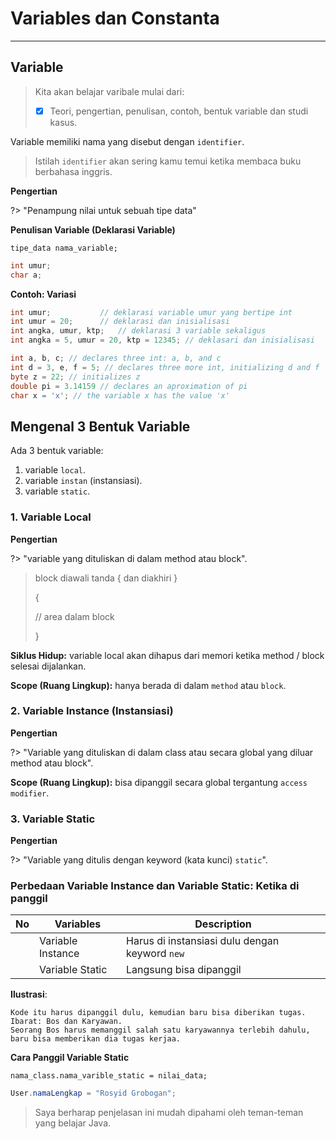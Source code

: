 # Variables dan Constanta

---

## Variable

> Kita akan belajar varibale mulai dari:
>
> - [x] Teori, pengertian, penulisan, contoh, bentuk variable dan studi kasus.

Variable memiliki nama yang disebut dengan `identifier`.

> Istilah `identifier` akan sering kamu temui ketika membaca buku berbahasa inggris.



**Pengertian**

?> "Penampung nilai untuk sebuah tipe data"

**Penulisan Variable (Deklarasi Variable)**

```
tipe_data nama_variable;
```

```java
int umur;
char a;
```

**Contoh: Variasi**

```java
int umur;			// deklarasi variable umur yang bertipe int
int umur = 20;		// deklarasi dan inisialisasi
int angka, umur, ktp;	// deklarasi 3 variable sekaligus
int angka = 5, umur = 20, ktp = 12345; // deklasari dan inisialisasi
```

```java
int a, b, c; // declares three int: a, b, and c
int d = 3, e, f = 5; // declares three more int, initializing d and f
byte z = 22; // initializes z
double pi = 3.14159 // declares an aproximation of pi
char x = 'x'; // the variable x has the value 'x'
```

## Mengenal 3 Bentuk Variable

Ada 3 bentuk variable:

1. variable `local`.
2. variable `instan` (instansiasi).
3. variable `static`.



### 1. Variable Local

**Pengertian**

?> "variable yang dituliskan di dalam method atau block".

> block diawali tanda { dan diakhiri }
>
> {
>
> // area dalam block
>
> }

**Siklus Hidup:** variable local akan dihapus dari memori ketika method / block selesai dijalankan.

**Scope (Ruang Lingkup):** hanya berada di dalam `method` atau `block`.



### 2. Variable Instance (Instansiasi)

**Pengertian**

?> "Variable yang dituliskan di dalam class atau secara global yang diluar method atau block".

**Scope (Ruang Lingkup):** bisa dipanggil secara global tergantung `access modifier`.



### 3. Variable Static

**Pengertian**

?> "Variable yang ditulis dengan keyword (kata kunci) `static`".



### Perbedaan Variable Instance dan Variable Static: Ketika di panggil

| No  | Variables         | Description                                    |
| --- | ----------------- | ---------------------------------------------- |
|     | Variable Instance | Harus di instansiasi dulu dengan keyword `new` |
|     | Variable Static   | Langsung bisa dipanggil                        |

**Ilustrasi**:

```
Kode itu harus dipanggil dulu, kemudian baru bisa diberikan tugas.
Ibarat: Bos dan Karyawan.
Seorang Bos harus memanggil salah satu karyawannya terlebih dahulu, baru bisa memberikan dia tugas kerjaa.
```

**Cara Panggil Variable Static**

```
nama_class.nama_varible_static = nilai_data;
```

```java
User.namaLengkap = "Rosyid Grobogan";
```

> Saya berharap penjelasan ini mudah dipahami oleh teman-teman yang belajar Java.
